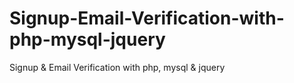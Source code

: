 # Signup-Email-Verification-with-php-mysql-jquery
Signup &amp; Email Verification with php, mysql &amp; jquery
